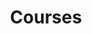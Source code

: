 ---
layout: page
title: Courses
nav: true
nav_order: 8
dropdown: true
children:
  - title: RP
    permalink: /teaching/rp/
  - title: divider
  - title: DL
    permalink: /suppl/dl/dl2025/
---